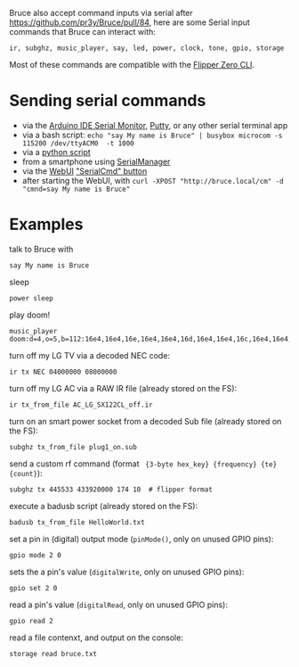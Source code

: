 Bruce also accept command inputs via serial after https://github.com/pr3y/Bruce/pull/84, here are some Serial input commands that Bruce can interact with:
```
ir, subghz, music_player, say, led, power, clock, tone, gpio, storage
```

Most of these commands are compatible with the [Flipper Zero CLI](https://docs.flipper.net/development/cli#0Z9fs).


# Sending serial commands

- via the [Arduino IDE Serial Monitor](https://docs.arduino.cc/software/ide-v2/tutorials/ide-v2-serial-monitor/), [Putty](https://pbxbook.com/voip/sputty.html), or any other serial terminal app
- via a bash script: `echo "say My name is Bruce" | busybox microcom -s 115200 /dev/ttyACM0  -t 1000`
- via a [python script](https://github.com/wh00hw/pyFlipper)
- from a smartphone using [SerialManager](https://github.com/delletenebre/SerialManager2)
- via the [WebUI](https://github.com/pr3y/Bruce/wiki/Others#webui) ["SerialCmd" button](https://github.com/pr3y/Bruce/pull/134)
- after starting the WebUI, with `curl -XPOST "http://bruce.local/cm" -d "cmnd=say My name is Bruce"`

# Examples

talk to Bruce with
```
say My name is Bruce
```

sleep
```
power sleep
```

play doom!
```
music_player doom:d=4,o=5,b=112:16e4,16e4,16e,16e4,16e4,16d,16e4,16e4,16c,16e4,16e4,16a#4,16e4,16e4,16b4,16c,16e4,16e4,16e,16e4,16e4,16d,16e4,16e4,16c,16e4,16e4,a#4,16p,16e4,16e4,16e,16e4,16e4,16d,16e4,16e4,16c,16e4,16e4,16a#4,16e4,16e4,16b4,16c,16e4,16e4,16e,16e4,16e4,16d,16e4,16e4,16c,16e4,16e4,a#4,16p,16a4,16a4,16a,16a4,16a4,16g,16a4,16a4,16f,16a4,16a4,16d#,16a4,16a4,16e,16f,16a4,16a4,16a,16a4,16a4,16g,16a4,16a4,16f,16a4,16a4,d#
```

turn off my LG TV via a decoded NEC code:
```
ir tx NEC 04000000 08000000
```

turn off my LG AC via a RAW IR file (already stored on the FS):
```
ir tx_from_file AC_LG_SX122CL_off.ir
```

turn on an smart power socket from a decoded Sub file (already stored on the FS):
```
subghz tx_from_file plug1_on.sub
````

send a custom rf command (format ` {3-byte hex_key} {frequency} {te} {count}`):
````
subghz tx 445533 433920000 174 10  # flipper format
````

execute a badusb script (already stored on the FS):
```
badusb tx_from_file HelloWorld.txt
```

set a pin in (digital) output mode (`pinMode()`, only on unused GPIO pins):
````
gpio mode 2 0 
````

sets the a pin's value (`digitalWrite`, only on unused GPIO pins):
````
gpio set 2 0 
````

read a pin's value (`digitalRead`, only on unused GPIO pins):
````
gpio read 2
````

read a file contenxt, and output on the console:
````
storage read bruce.txt
````




